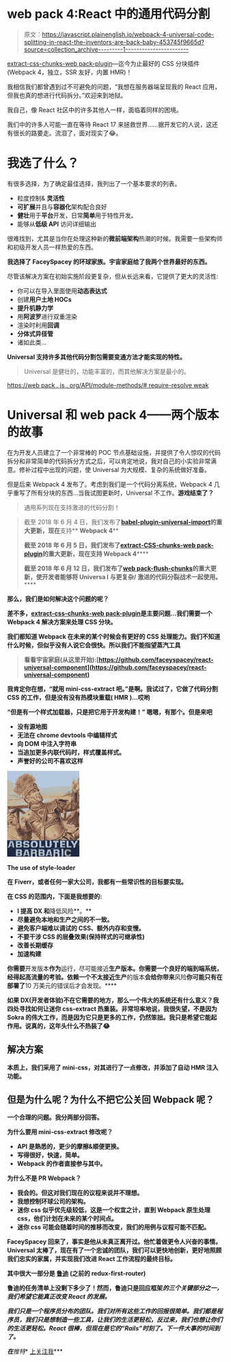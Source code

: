 # web pack 4:React 中的通用代码分割

> 原文：<https://javascript.plainenglish.io/webpack-4-universal-code-splitting-in-react-the-inventors-are-back-baby-453745f9665d?source=collection_archive---------1----------------------->

[extract-css-chunks-web pack-plugin](https://github.com/faceyspacey/extract-css-chunks-webpack-plugin)—迄今为止最好的 CSS 分块插件(Webpack 4，独立，SSR 友好，内置 HMR)！

我相信我们都曾遇到过不可避免的问题，“我想在服务器端呈现我的 React 应用，但我也真的想进行代码拆分。”欢迎来到地狱。

我自己，像 React 社区中的许多其他人一样，面临着同样的困境。

我们中的许多人可能一直在等待 React 17 来拯救世界……据开发它的人说，这还有很长的路要走。流泪了，面对现实了😂。

# 我选了什么？

有很多选择，为了确定最佳选择，我列出了一个基本要求的列表。

*   粒度控制& **灵活性**
*   **可扩展**并且与**容器化**架构配合良好
*   **健壮**用于**平台**开发，日常**简单**用于特性开发。
*   能够从**低级 API** 访问详细输出

很难找到，尤其是当你在处理这种新的**微前端架构**热潮的时候。我需要一些架构师和初级开发人员一样热爱的东西。

**我选择了 FaceySpacey 的环球家族。宇宙家庭给了我两个世界最好的东西。**

尽管该解决方案在初始实施阶段更复杂，但从长远来看，它提供了更大的灵活性:

*   你可以在导入里面使用**动态表达式**
*   创建**用户土地 HOCs**
*   **提升机静力学**
*   用**阿波罗**进行双重渲染
*   渲染时利用**回调**
*   **分体式异径管**
*   诸如此类…

**Universal 支持许多其他代码分割包需要变通方法才能实现的特性。**

> Universal 是健壮的，功能丰富的，而其他解决方案是最小的。

[https://web pack . js . org/API/module-methods/# require-resolve weak](https://webpack.js.org/api/module-methods/#require-resolveweak)

# Universal 和 web pack 4——两个版本的故事

在为开发人员建立了一个非常棒的 POC 节点基础设施，并提供了令人惊叹的代码拆分和非常简单的代码拆分方式之后，可以肯定地说，我对自己的小实验非常满意。修补过程中出现的问题，使 Universal 为大规模、复杂的系统做好准备。

但是后来 Webpack 4 发布了。考虑到我们是一个代码分离系统，Webpack 4 几乎重写了所有分块的东西…当我试图更新时，Universal 不工作。**游戏结束了？**

> 通用系列现在支持激进的代码分割！

> 截至 2018 年 6 月 4 日，我们发布了[**babel-plugin-universal-import**](https://github.com/faceyspacey/babel-plugin-universal-import)**的重大更新，现在**支持** **Webpack 4****
> 
> **截至 2018 年 6 月 5 日，我们发布了[**extract-CSS-chunks-web pack-plugin**](https://github.com/faceyspacey/extract-css-chunks-webpack-plugin)**的重大更新，现在**支持 Webpack 4******
> 
> ****截至 2018 年 6 月 12 日，我们发布了**[**web pack-flush-chunks**](https://github.com/faceyspacey/webpack-flush-chunks)的重大更新，使**开发者能够将 Universa** l 与更复杂/ **激进的代码分裂**战术一起使用。******

******那么，我们是如何解决这个问题的呢？******

****差不多，[extract-css-chunks-web pack-plugin](https://github.com/faceyspacey/extract-css-chunks-webpack-plugin)是主要问题…我们需要一个 Webpack 4 解决方案来处理 CSS 分块。****

****我们都知道 Webpack 在未来的某个时候会有更好的 CSS 处理能力。我们不知道什么时候，但似乎没有人说它会很快。所以我们不能指望蒸汽工具****

> ****看看宇宙家庭(从这里开始):[https://github.com/faceyspacey/react-universal-component](https://github.com/faceyspacey/react-universal-component)****

****我肯定你在想，**“就用 mini-css-extract 吧。”是啊。我试过了，它做了代码分割 CSS 的工作，但是没有**没有**热模块重载( **HMR** )…哎哟******

****“但是有一个样式加载器，只是把它用于开发构建！”**
嗯嗯，有那个。但是来吧**

*   **没有源地图**
*   **无法在 chrome devtools 中编辑样式**
*   **向 DOM 中注入字符串**
*   **当追加更多内联代码时，样式覆盖样式。**
*   **声誉好的公司不喜欢这样**

**![](img/11da3e59138dce528a9ead83470df180.png)**

**The use of style-loader**

**在 Fiverr，或者任何一家大公司，我都有一些常识性的目标要实现。**

**在 CSS 的范围内，下面是我想要的:**

*   **I **提高 DX** 和**降低风险**。**
*   **尽量避免本地和生产之间的不一致。**
*   ****避免客户端难以调试的** CSS、额外内存和**变慢**。**
*   **不要干涉 CSS 的层叠效果(保持样式的可继承性)**
*   **改善长期缓存**
*   **加速构建**

**你需要**开发版本**作为**运行，尽可能接近**生产版本。你需要一个良好的端到端系统，经得起高流量的考验。**依赖一个**不太接近生产**的版本**会给你带来**风险**你可能只有在部署了**10 万美元的错误后才会发现。****

**如果 DX(开发者体验)不在它需要的地方，那么一个伟大的系统还有什么意义？我四处寻找如何让迷你 css-extract 热重装。非常坦率地说，我很失望，不是因为 Sokra 的伟大工作，而是因为它只是更多的工作，仍然笨拙。我只是希望它能起作用。说真的，这年头什么不热装了😂**

## **解决方案**

**本质上，我们采用了 mini-css，对其进行了一点修改，并添加了自动 HMR 注入功能。**

## **但是为什么呢？为什么不把它公关回 Webpack 呢？**

**一个合理的问题。我分两部分回答。**

**为什么要用 mini-css-extract 修改呢？**

*   **API 是熟悉的，更少的摩擦&顺便更换。**
*   **写得很好，快速，简单。**
*   **Webpack 的作者直接参与其中。**

**为什么不是 PR Webpack？**

*   **我会的。但这对我们现在的议程来说并不理想。**
*   **我想控制环球公司的架构。**
*   **迷你 css 似乎优先级较低，这是一个权宜之计，直到 Webpack 原生处理 css，他们计划在未来的某个时间点。**
*   **迷你 css 可能会随着时间的推移而改变，我们的用例与议程可能不匹配。**

**FaceySpacey 回来了，事实是他从未真正离开过。他忙着做更令人兴奋的事情。Universal 太棒了，现在有了一个忠诚的团队，我们可以更快地创新，更好地照顾我们忠实的家属，并实现我们改进 React 工作流程的最终目标。**

**其中很大一部分是 [**鲁迪**](https://github.com/faceyspacey/redux-first-router/tree/rudy-respond) (之前的 redux-first-router)**

**鲁迪的任务清单上没剩下多少了！然而，鲁迪只是回应框架*的三个关键部分之一，我们希望它能真正改变 React 的发展。***

***我们只是一个程序员分布的团队。我们对所有这些工作的回报很简单。我们都是程序员，我们只是想制造一些工具，让我们的生活更轻松，反过来，我们也想让你们的生活更轻松。React 很棒，但现在是它的“Rails”时刻了。下一件大事的时间到了。***

***在**推特** [上关注我](https://twitter.com/ScriptedAlchemy)***
